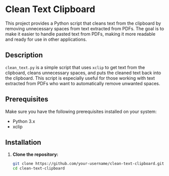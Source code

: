 # Clean Text Clipboard

This project provides a Python script that cleans text from the clipboard by removing unnecessary spaces from text extracted from PDFs. The goal is to make it easier to handle pasted text from PDFs, making it more readable and ready for use in other applications.

## Description

`clean_text.py` is a simple script that uses `xclip` to get text from the clipboard, cleans unnecessary spaces, and puts the cleaned text back into the clipboard. This script is especially useful for those working with text extracted from PDFs who want to automatically remove unwanted spaces.

## Prerequisites

Make sure you have the following prerequisites installed on your system:

- Python 3.x
- xclip

## Installation

1. **Clone the repository:**

   ```bash
   git clone https://github.com/your-username/clean-text-clipboard.git
   cd clean-text-clipboard
